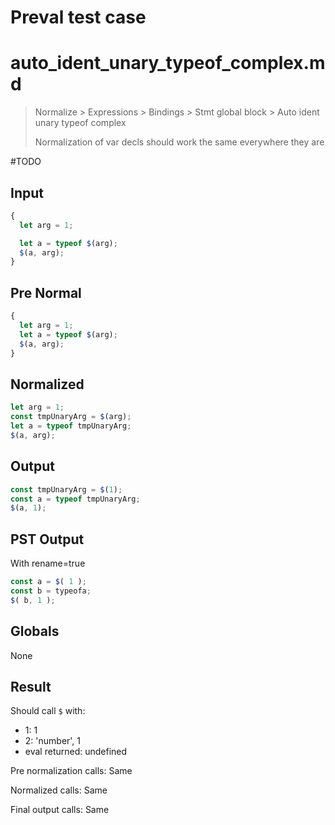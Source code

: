# Preval test case

# auto_ident_unary_typeof_complex.md

> Normalize > Expressions > Bindings > Stmt global block > Auto ident unary typeof complex
>
> Normalization of var decls should work the same everywhere they are

#TODO

## Input

`````js filename=intro
{
  let arg = 1;

  let a = typeof $(arg);
  $(a, arg);
}
`````

## Pre Normal


`````js filename=intro
{
  let arg = 1;
  let a = typeof $(arg);
  $(a, arg);
}
`````

## Normalized


`````js filename=intro
let arg = 1;
const tmpUnaryArg = $(arg);
let a = typeof tmpUnaryArg;
$(a, arg);
`````

## Output


`````js filename=intro
const tmpUnaryArg = $(1);
const a = typeof tmpUnaryArg;
$(a, 1);
`````

## PST Output

With rename=true

`````js filename=intro
const a = $( 1 );
const b = typeofa;
$( b, 1 );
`````

## Globals

None

## Result

Should call `$` with:
 - 1: 1
 - 2: 'number', 1
 - eval returned: undefined

Pre normalization calls: Same

Normalized calls: Same

Final output calls: Same
